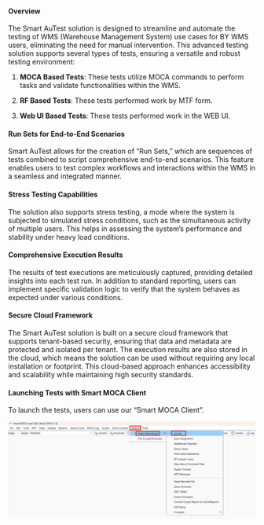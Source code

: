 #### Overview 

The Smart AuTest solution is designed to streamline and automate the testing of WMS (Warehouse Management System) use cases for BY WMS users, eliminating the need for manual intervention. This advanced testing solution supports several types of tests, ensuring a versatile and robust testing environment:

1. **MOCA Based Tests**: These tests utilize MOCA commands to perform tasks and validate functionalities within the WMS.

2. **RF Based Tests**: These tests performed work by MTF form.

3. **Web UI Based Tests**: These tests performed work in the WEB UI.

#### Run Sets for End-to-End Scenarios

Smart AuTest allows for the creation of “Run Sets,” which are sequences of tests combined to script comprehensive end-to-end scenarios. This feature enables users to test complex workflows and interactions within the WMS in a seamless and integrated manner.

#### Stress Testing Capabilities

The solution also supports stress testing, a mode where the system is subjected to simulated stress conditions, such as the simultaneous activity of multiple users. This helps in assessing the system’s performance and stability under heavy load conditions.

#### Comprehensive Execution Results

The results of test executions are meticulously captured, providing detailed insights into each test run. In addition to standard reporting, users can implement specific validation logic to verify that the system behaves as expected under various conditions.

#### Secure Cloud Framework

The Smart AuTest solution is built on a secure cloud framework that supports tenant-based security, ensuring that data and metadata are protected and isolated per tenant. The execution results are also stored in the cloud, which means the solution can be used without requiring any local installation or footprint. This cloud-based approach enhances accessibility and scalability while maintaining high security standards.

#### Launching Tests with Smart MOCA Client

To launch the tests, users can use our “Smart MOCA Client”.

![](overview/image1.png)

